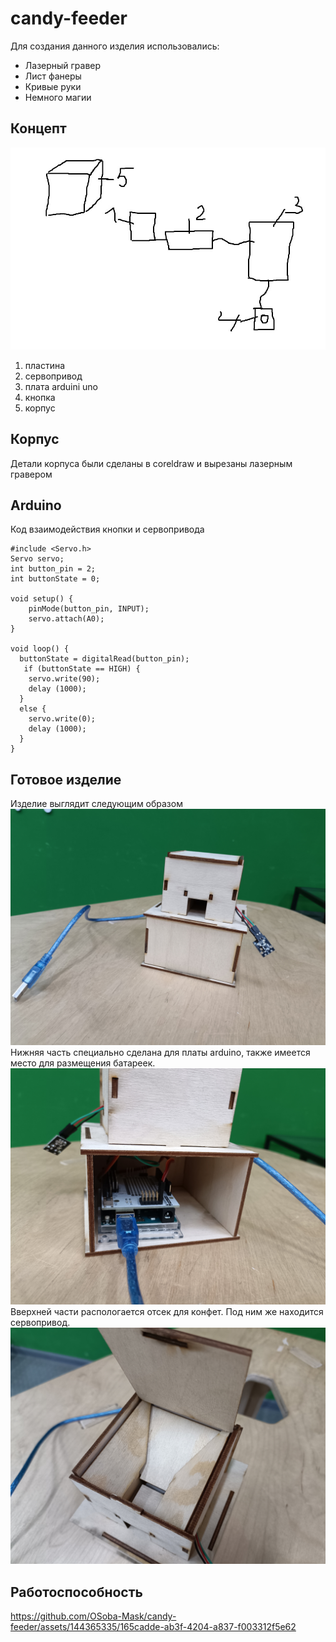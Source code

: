 # candy-feeder
Для создания данного изделия использовались: 
* Лазерный гравер
* Лист фанеры
* Кривые руки
* Немного магии
## Концепт
![концепт](концепт.jpg)
1. пластина
2. сервопривод
3. плата arduini uno
4. кнопка
5. корпус
## Корпус
Детали корпуса были сделаны в coreldraw и вырезаны лазерным гравером

## Arduino
Код взаимодействия кнопки и сервопривода
```
#include <Servo.h>
Servo servo;
int button_pin = 2;
int buttonState = 0;

void setup() { 
    pinMode(button_pin, INPUT);
    servo.attach(A0);
}

void loop() {
  buttonState = digitalRead(button_pin);
   if (buttonState == HIGH) { 
    servo.write(90);
    delay (1000);
  }
  else {
    servo.write(0);
    delay (1000);
  }
}
```
## Готовое изделие
Изделие выглядит следующим образом
![photo1](photo/1703595703683.jpg)
Нижняя часть специально сделана для платы arduino, также имеется место для размещения батареек.
![photo2](photo/1703595703669.jpg)
Вверхней части распологается отсек для конфет. Под ним же находится сервопривод.
![photo3](photo/1703595703674.jpg)
## Работоспособность
https://github.com/OSoba-Mask/candy-feeder/assets/144365335/165cadde-ab3f-4204-a837-f003312f5e62

